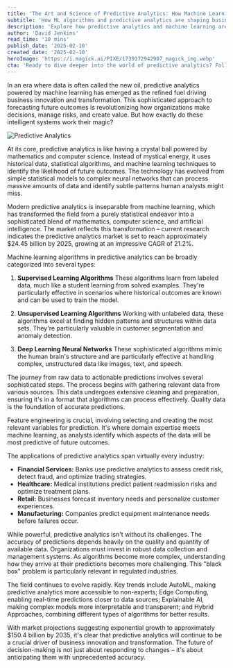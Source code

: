 ```yaml
---
title: 'The Art and Science of Predictive Analytics: How Machine Learning Algorithms See the Future'
subtitle: 'How ML algorithms and predictive analytics are shaping business decisions'
description: 'Explore how predictive analytics and machine learning are revolutionizing business decision-making. From supervised learning to neural networks, discover the technologies shaping our future and driving innovation across industries. With the market projected to reach $24.45 billion by 2025, understand why this technology is becoming essential for modern business success.'
author: 'David Jenkins'
read_time: '10 mins'
publish_date: '2025-02-10'
created_date: '2025-02-10'
heroImage: 'https://i.magick.ai/PIXE/1739172942907_magick_img.webp'
cta: 'Ready to dive deeper into the world of predictive analytics? Follow us on LinkedIn for daily insights into the latest developments in machine learning and AI technologies that are shaping the future of business.'
---
```


In an era where data is often called the new oil, predictive analytics powered by machine learning has emerged as the refined fuel driving business innovation and transformation. This sophisticated approach to forecasting future outcomes is revolutionizing how organizations make decisions, manage risks, and create value. But how exactly do these intelligent systems work their magic?

![Predictive Analytics](https://i.magick.ai/PIXE/1739172942911_magick_img.webp)

At its core, predictive analytics is like having a crystal ball powered by mathematics and computer science. Instead of mystical energy, it uses historical data, statistical algorithms, and machine learning techniques to identify the likelihood of future outcomes. The technology has evolved from simple statistical models to complex neural networks that can process massive amounts of data and identify subtle patterns human analysts might miss.

Modern predictive analytics is inseparable from machine learning, which has transformed the field from a purely statistical endeavor into a sophisticated blend of mathematics, computer science, and artificial intelligence. The market reflects this transformation – current research indicates the predictive analytics market is set to reach approximately $24.45 billion by 2025, growing at an impressive CAGR of 21.2%.

Machine learning algorithms in predictive analytics can be broadly categorized into several types:

1. **Supervised Learning Algorithms**
   These algorithms learn from labeled data, much like a student learning from solved examples. They're particularly effective in scenarios where historical outcomes are known and can be used to train the model.

2. **Unsupervised Learning Algorithms**
   Working with unlabeled data, these algorithms excel at finding hidden patterns and structures within data sets. They're particularly valuable in customer segmentation and anomaly detection.

3. **Deep Learning Neural Networks**
   These sophisticated algorithms mimic the human brain's structure and are particularly effective at handling complex, unstructured data like images, text, and speech.

The journey from raw data to actionable predictions involves several sophisticated steps. The process begins with gathering relevant data from various sources. This data undergoes extensive cleaning and preparation, ensuring it's in a format that algorithms can process effectively. Quality data is the foundation of accurate predictions.

Feature engineering is crucial, involving selecting and creating the most relevant variables for prediction. It's where domain expertise meets machine learning, as analysts identify which aspects of the data will be most predictive of future outcomes.

The applications of predictive analytics span virtually every industry:

- **Financial Services:** Banks use predictive analytics to assess credit risk, detect fraud, and optimize trading strategies.
- **Healthcare:** Medical institutions predict patient readmission risks and optimize treatment plans.
- **Retail:** Businesses forecast inventory needs and personalize customer experiences.
- **Manufacturing:** Companies predict equipment maintenance needs before failures occur.

While powerful, predictive analytics isn't without its challenges. The accuracy of predictions depends heavily on the quality and quantity of available data. Organizations must invest in robust data collection and management systems. As algorithms become more complex, understanding how they arrive at their predictions becomes more challenging. This "black box" problem is particularly relevant in regulated industries.

The field continues to evolve rapidly. Key trends include AutoML, making predictive analytics more accessible to non-experts; Edge Computing, enabling real-time predictions closer to data sources; Explainable AI, making complex models more interpretable and transparent; and Hybrid Approaches, combining different types of algorithms for better results.

With market projections suggesting exponential growth to approximately $150.4 billion by 2035, it's clear that predictive analytics will continue to be a crucial driver of business innovation and transformation. The future of decision-making is not just about responding to changes – it's about anticipating them with unprecedented accuracy.